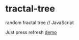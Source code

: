 # tractal-tree
random fractal tree // JavaScript

Just press refresh
[demo](https://szymonmartus.github.io/tractal-tree/index.html)

